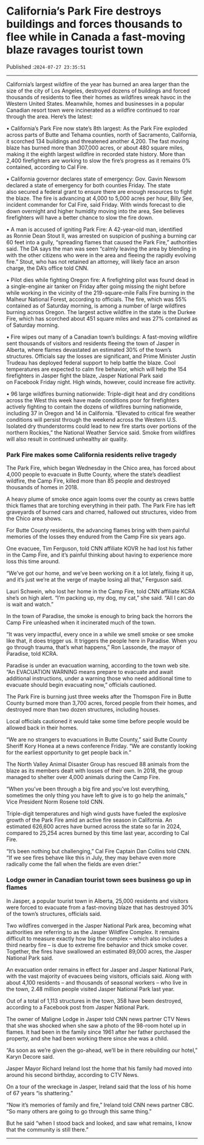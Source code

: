 # California’s Park Fire destroys buildings and forces thousands to flee while in Canada a fast-moving blaze ravages tourist town

Published :`2024-07-27 23:35:51`

---

California’s largest wildfire of the year has burned an area larger than the size of the city of Los Angeles, destroyed dozens of buildings and forced thousands of residents to flee their homes as wildfires wreak havoc in the Western United States. Meanwhile, homes and businesses in a popular Canadian resort town were incinerated as a wildfire continued to roar through the area. Here’s the latest:

• California’s Park Fire now state’s 8th largest: As the Park Fire exploded across parts of Butte and Tehama counties, north of Sacramento, California, it scorched 134 buildings and threatened another 4,200. The fast moving blaze has burned more than 307,000 acres, or about 480 square miles, making it the eighth largest wildfire in recorded state history. More than 2,400 firefighters are working to slow the fire’s progress as it remains 0% contained, according to Cal Fire.

• California governor declares state of emergency: Gov. Gavin Newsom declared a state of emergency for both counties Friday. The state also secured a federal grant to ensure there are enough resources to fight the blaze. The fire is advancing at 4,000 to 5,000 acres per hour, Billy See, incident commander for Cal Fire, said Friday. With winds forecast to die down overnight and higher humidity moving into the area, See believes firefighters will have a better chance to slow the fire down.

• A man is accused of igniting Park Fire: A 42-year-old man, identified as Ronnie Dean Stout II, was arrested on suspicion of pushing a burning car 60 feet into a gully, “spreading flames that caused the Park Fire,” authorities said. The DA says the man was seen “calmly leaving the area by blending in with the other citizens who were in the area and fleeing the rapidly evolving fire.” Stout, who has not retained an attorney, will likely face an arson charge, the DA’s office told CNN.

• Pilot dies while fighting Oregon fire: A firefighting pilot was found dead in a single-engine air tanker on Friday after going missing the night before while working in the vicinity of the 219-square-mile Falls Fire burning in the Malheur National Forest, according to officials. The fire, which was 55% contained as of Saturday morning, is among a number of large wildfires burning across Oregon. The largest active wildfire in the state is the Durkee Fire, which has scorched about 451 square miles and was 27% contained as of Saturday morning.

• Fire wipes out many of a Canadian town’s buildings: A fast-moving wildfire sent thousands of visitors and residents fleeing the town of Jasper in Alberta, where flames devastated an estimated 30% of the town’s structures. Officials say the losses are significant, and Prime Minister Justin Trudeau has deployed federal support to help battle the blaze. Cool temperatures are expected to calm fire behavior, which will help the 154 firefighters in Jasper fight the blaze, Jasper National Park said on Facebook Friday night. High winds, however, could increase fire activity.

• 96 large wildfires burning nationwide: Triple-digit heat and dry conditions across the West this week have made conditions poor for firefighters actively fighting to contain the dozens of wildfires burning nationwide, including 37 in Oregon and 14 in California. “Elevated to critical fire weather conditions will persist through the weekend across the Western U.S. Isolated dry thunderstorms could lead to new fire starts over portions of the northern Rockies,” the National Weather Service said. Smoke from wildfires will also result in continued unhealthy air quality.

### Park Fire makes some California residents relive tragedy

The Park Fire, which began Wednesday in the Chico area, has forced about 4,000 people to evacuate in Butte County, where the state’s deadliest wildfire, the Camp Fire, killed more than 85 people and destroyed thousands of homes in 2018.

A heavy plume of smoke once again looms over the county as crews battle thick flames that are torching everything in their path. The Park Fire has left graveyards of burned cars and charred, hallowed out structures, video from the Chico area shows.

For Butte County residents, the advancing flames bring with them painful memories of the losses they endured from the Camp Fire six years ago.

One evacuee, Tim Ferguson, told CNN affiliate KOVR he had lost his father in the Camp Fire, and it’s painful thinking about having to experience more loss this time around.

“We’ve got our home, and we’ve been working on it a lot lately, fixing it up, and it’s just we’re at the verge of maybe losing all that,” Ferguson said.

Lauri Schwein, who lost her home in the Camp Fire, told CNN affiliate KCRA she’s on high alert. “I’m packing up, my dog, my cat,” she said. “All I can do is wait and watch.”

In the town of Paradise, the smoke is enough to bring back the horrors the Camp Fire unleashed when it incinerated much of the town.

“It was very impactful, every once in a while we smell smoke or see smoke like that, it does trigger us. It triggers the people here in Paradise. When you go through trauma, that’s what happens,” Ron Lassonde, the mayor of Paradise, told KCRA.

Paradise is under an evacuation warning, according to the town web site. “An EVACUATION WARNING means prepare to evacuate and await additional instructions, under a warning those who need additional time to evacuate should begin evacuating now,” officials cautioned.

The Park Fire is burning just three weeks after the Thomspon Fire in Butte County burned more than 3,700 acres, forced people from their homes, and destroyed more than two dozen structures, including houses.

Local officials cautioned it would take some time before people would be allowed back in their homes.

“We are no strangers to evacuations in Butte County,” said Butte County Sheriff Kory Honea at a news conference Friday. “We are constantly looking for the earliest opportunity to get people back in.”

The North Valley Animal Disaster Group has rescued 88 animals from the blaze as its members dealt with losses of their own. In 2018, the group managed to shelter over 4,000 animals during the Camp Fire.

“When you’ve been through a big fire and you’ve lost everything, sometimes the only thing you have left to give is to go help the animals,” Vice President Norm Rosene told CNN.

Triple-digit temperatures and high wind gusts have fueled the explosive growth of the Park Fire amid an active fire season in California. An estimated 626,600 acres have burned across the state so far in 2024, compared to 25,254 acres burned by this time last year, according to Cal Fire.

“It’s been nothing but challenging,” Cal Fire Captain Dan Collins told CNN. “If we see fires behave like this in July, they may behave even more radically come the fall when the fields are even drier.”

### Lodge owner in Canadian tourist town sees business go up in flames

In Jasper, a popular tourist town in Alberta, 25,000 residents and visitors were forced to evacuate from a fast-moving blaze that has destroyed 30% of the town’s structures, officials said.

Two wildfires converged in the Jasper National Park area, becoming what authorities are referring to as the Jasper Wildfire Complex. It remains difficult to measure exactly how big the complex – which also includes a third nearby fire – is due to extreme fire behavior and thick smoke cover. Together, the fires have swallowed an estimated 89,000 acres, the Jasper National Park said.

An evacuation order remains in effect for Jasper and Jasper National Park, with the vast majority of evacuees being visitors, officials said. Along with about 4,100 residents – and thousands of seasonal workers – who live in the town, 2.48 million people visited Jasper National Park last year.

Out of a total of 1,113 structures in the town, 358 have been destroyed, according to a Facebook post from Jasper National Park.

The owner of Maligne Lodge in Jasper told CNN news partner CTV News that she was shocked when she saw a photo of the 98-room hotel up in flames. It had been in the family since 1961 after her father purchased the property, and she had been working there since she was a child.

“As soon as we’re given the go-ahead, we’ll be in there rebuilding our hotel,” Karyn Decore said.

Jasper Mayor Richard Ireland lost the home that his family had moved into around his second birthday, according to CTV News.

On a tour of the wreckage in Jasper, Ireland said that the loss of his home of 67 years “is shattering.”

“Now it’s memories of family and fire,” Ireland told CNN news partner CBC. “So many others are going to go through this same thing.”

But he said “when I stood back and looked, and saw what remains, I know that the community is still there.”

---

